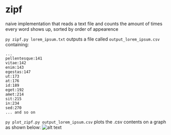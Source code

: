 # zipf
naive implementation that reads a text file and counts the amount of times every word shows up, sorted by order of appearence

```py zipf.py lorem_ipsum.txt```
outputs a file called ```output_lorem_ipsum.csv```
containing:
```
...
pellentesque:141
vitae:142
enim:143
egestas:147
ut:173
at:176
id:189
eget:192
amet:214
sit:215
in:234
sed:270
... and so on
```

```py plot_zipf.py output_lorem_ipsum.csv```
plots the .csv contents on a graph as shown below:
![alt text](https://i.ibb.co/HBvkhx4/lorem-ipsum-plot-output.png)

